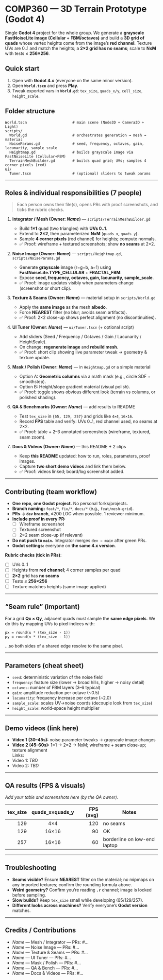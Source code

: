 # COMP360 — 3D Terrain Prototype (Godot 4)

Single **Godot 4** project for the whole group. We generate a **grayscale FastNoiseLite image (Cellular + FBM/octaves)** and build a **3D grid of quads** whose vertex heights come from the image’s **red channel**. Texture UVs are 0..1 and match the heights; a **2×2 grid has no seams**; scale to **NxM** with tests ≤ **256×256**.

## Quick start
1. Open with **Godot 4.x** (everyone on the same minor version).
2. Open **`World.tscn`** and press **Play**.
3. Tweak exported vars in **`World.gd`**: `tex_size`, `quads_x/y`, `cell_size`, `height_scale`.

## Folder structure
```
World.tscn                     # main scene (Node3D + Camera3D + Light)
scripts/
  World.gd                     # orchestrates generation → mesh → material
  NoiseParams.gd               # seed, frequency, octaves, gain, lacunarity, sample_scale
  Heightmap.gd                 # builds grayscale Image via FastNoiseLite (Cellular+FBM)
  TerrainMeshBuilder.gd        # builds quad grid; UVs; samples 4 corner pixels (red)
ui/
  Tuner.tscn                   # (optional) sliders to tweak params
```
---

## Roles & individual responsibilities (7 people)

> Each person owns their file(s), opens PRs with proof screenshots, and ticks the rubric checks.

1) **Integrator / Mesh (Owner: _Name_)** — `scripts/TerrainMeshBuilder.gd`  
   - Build **1×1** quad (two triangles) with **UVs 0..1**.  
   - Extend to **2×2**, then parameterized **NxM** (`quads_x`, `quads_y`).  
   - Sample **4 corner pixels** (red channel) for heights; compute normals.  
   - ✅ Proof: wireframe + textured screenshots; show **no seams** at 2×2.

2) **Noise Image (Owner: _Name_)** — `scripts/Heightmap.gd`, `scripts/NoiseParams.gd`  
   - Generate **grayscale** image (r=g=b, a=1) using **FastNoiseLite.TYPE_CELLULAR** + **FRACTAL_FBM**.  
   - Expose **seed, frequency, octaves, gain, lacunarity, sample_scale**.  
   - ✅ Proof: image updates visibly when parameters change (screenshot or short clip).

3) **Texture & Seams (Owner: _Name_)** — material setup in `scripts/World.gd`  
   - Apply the **same image** as the mesh **albedo**.  
   - Force **NEAREST** filter (no blur; avoids seam artifacts).  
   - ✅ Proof: 2×2 close-up shows perfect alignment (no discontinuities).

4) **UI Tuner (Owner: _Name_)** — `ui/Tuner.tscn` (+ optional script)  
   - Add sliders (Seed / Frequency / Octaves / Gain / Lacunarity / HeightScale).  
   - On change: **regenerate image** and **rebuild mesh**.  
   - ✅ Proof: short clip showing live parameter tweak → geometry & texture update.

5) **Mask / Polish (Owner: _Name_)** — in `Heightmap.gd` or a simple material  
   - Option A: **Geometric columns** via a math mask (e.g., circle SDF + smoothstep).  
   - Option B: Height/slope gradient material (visual polish).  
   - ✅ Proof: toggle shows obvious different look (terrain vs columns, or polished shading).

6) **QA & Benchmarks (Owner: _Name_)** — add results to README  
   - Test `tex_size` in `{65, 129, 257}` and grids like `4×4`, `16×16`.  
   - Record **FPS** table and verify: UVs 0..1, red channel used, no seams at 2×2.  
   - ✅ Proof: table + 2–3 annotated screenshots (wireframe, textured, seam zoom).

7) **Docs & Videos (Owner: _Name_)** — this README + 2 clips  
   - Keep **this README** updated: how to run, roles, parameters, proof images.  
   - Capture **two short demo videos** and link them below.  
   - ✅ Proof: videos linked; board/log screenshot added.

---

## Contributing (team workflow)

- **One repo, one Godot project.** No personal forks/projects.  
- **Branch naming:** `feat/*`, `fix/*`, `docs/*` (e.g., `feat/mesh-grid`).  
- **PRs → `dev` branch**, ≤200 LOC when possible. 1 reviewer minimum.  
- **Include proof in every PR:**  
  - [ ] Wireframe screenshot  
  - [ ] Textured screenshot  
  - [ ] 2×2 seam close-up (if relevant)  
- **Do not push to `main`.** Integrator merges `dev → main` after green PRs.  
- **Godot settings:** everyone on **the same 4.x version**.

**Rubric checks (tick in PRs):**
- [ ] UVs 0..1  
- [ ] Heights from **red channel**; 4 corner samples per quad  
- [ ] **2×2** grid has **no seams**  
- [ ] Tests ≤ **256×256**  
- [ ] Texture matches heights (same image applied)

---

## “Seam rule” (important)
For a grid **Qx × Qy**, adjacent quads must sample the **same edge pixels**. We do this by mapping UVs to pixel indices with:  
```
px = round(u * (tex_size - 1))
py = round(v * (tex_size - 1))
```
…so both sides of a shared edge resolve to the same pixel.

---

## Parameters (cheat sheet)
- `seed`: deterministic variation of the noise field  
- `frequency`: feature size (lower → broad hills, higher → noisy detail)  
- `octaves`: number of FBM layers (3–6 typical)  
- `gain`: amplitude reduction per octave (~0.5)  
- `lacunarity`: frequency increase per octave (~2.0)  
- `sample_scale`: scales UV→noise coords (decouple look from `tex_size`)  
- `height_scale`: world-space height multiplier

---

## Demo videos (link here)
- **Video 1 (30–45s):** noise parameter tweaks → grayscale image changes  
- **Video 2 (45–60s):** 1×1 → 2×2 → NxM; wireframe + seam close-up; texture alignment  
Links:  
- Video 1: _TBD_  
- Video 2: _TBD_

---

## QA results (FPS & visuals)
_Add your table and screenshots here (by the QA owner)._  

| tex_size | quads_x×quads_y | FPS (avg) | Notes |
|---:|:---:|---:|---|
| 129 | 4×4 | 120 | no seams |
| 129 | 16×16 | 90 | OK |
| 257 | 16×16 | 60 | borderline on low-end laptop |

---

## Troubleshooting
- **Seams visible?** Ensure **NEAREST** filter on the material; no mipmaps on any imported textures; confirm the rounding formula above.  
- **Weird geometry?** Confirm you’re reading **`.r`** channel; image is locked before sampling.  
- **Slow builds?** Keep `tex_size` small while developing (65/129/257).  
- **Different looks across machines?** Verify everyone’s **Godot version** matches.

---

## Credits / Contributions
- _Name_ — Mesh / Integrator — PRs: #…  
- _Name_ — Noise Image — PRs: #…  
- _Name_ — Texture & Seams — PRs: #…  
- _Name_ — UI Tuner — PRs: #…  
- _Name_ — Mask / Polish — PRs: #…  
- _Name_ — QA & Bench — PRs: #…  
- _Name_ — Docs & Videos — PRs: #…
